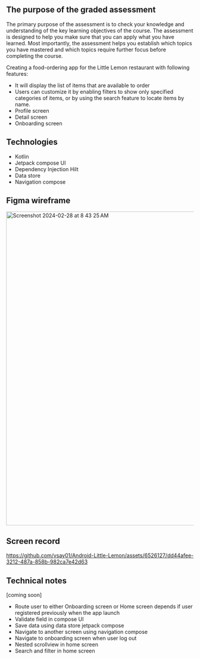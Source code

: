 ## The purpose of the graded assessment

The primary purpose of the assessment is to check your knowledge and understanding of the key learning objectives of the course. The assessment is designed to help you make sure that you can apply what you have learned.
Most importantly, the assessment helps you establish which topics you have mastered and which topics require further focus before completing the course.

Creating a food-ordering app for the Little Lemon restaurant with following features:
- It will display the list of items that are available to order
- Users can customize it by enabling filters to show only specified categories of items, or by using the search feature to locate items by name.
- Profile screen
- Detail screen
- Onboarding screen

## Technologies
- Kotlin
- Jetpack compose UI
- Dependency Injection Hilt
- Data store
- Navigation compose

## Figma wireframe

<img width="842" alt="Screenshot 2024-02-28 at 8 43 25 AM" src="https://github.com/vsay01/Android-Little-Lemon/assets/6526127/6f503e66-8027-40f6-927b-872da28cac45">

## Screen record

https://github.com/vsay01/Android-Little-Lemon/assets/6526127/dd44afee-3212-487a-858b-982ca7e42d63

## Technical notes
[coming soon]
- Route user to either Onboarding screen or Home screen depends if user registered previously when the app launch
- Validate field in compose UI
- Save data using data store jetpack compose
- Navigate to another screen using navigation compose
- Navigate to onboarding screen when user log out
- Nested scrollview in home screen
- Search and filter in home screen

